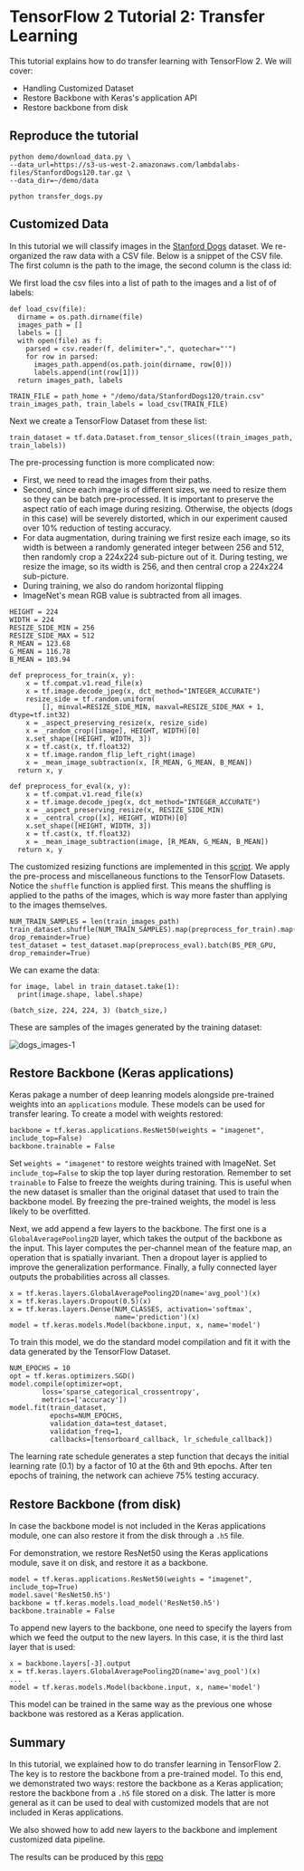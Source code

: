# TensorFlow 2 Tutorial 2: Transfer Learning

This tutorial explains how to do transfer learning with TensorFlow 2. We will cover:

* Handling Customized Dataset
* Restore Backbone with Keras's application API
* Restore backbone from disk

## Reproduce the tutorial

```
python demo/download_data.py \
--data_url=https://s3-us-west-2.amazonaws.com/lambdalabs-files/StanfordDogs120.tar.gz \
--data_dir=~/demo/data

python transfer_dogs.py
```

## Customized Data

In this tutorial we will classify images in the [Stanford Dogs](http://vision.stanford.edu/aditya86/ImageNetDogs/) dataset. We re-organized the raw data with a CSV file. Below is a snippet of the CSV file. The first column is the path to the image, the second column is the class id:



We first load the csv files into a list of path to the images and a list of of labels:

```
def load_csv(file):
  dirname = os.path.dirname(file)
  images_path = []
  labels = []
  with open(file) as f:
    parsed = csv.reader(f, delimiter=",", quotechar="'")
    for row in parsed:
      images_path.append(os.path.join(dirname, row[0]))
      labels.append(int(row[1]))
  return images_path, labels

TRAIN_FILE = path_home + "/demo/data/StanfordDogs120/train.csv"
train_images_path, train_labels = load_csv(TRAIN_FILE)
```

Next we create a TensorFlow Dataset from these list:
```
train_dataset = tf.data.Dataset.from_tensor_slices((train_images_path, train_labels))
```

The pre-processing function is more complicated now: 
* First, we need to read the images from their paths.
* Second, since each image is of different sizes, we need to resize them so they can be batch pre-processed. It is important to preserve the aspect ratio of each image during resizing. Otherwise, the objects (dogs in this case) will be severely distorted, which in our experiment caused over 10% reduction of testing accuracy.
* For data augmentation, during training we first resize each image, so its width is between a randomly generated integer between 256 and 512, then randomly crop a 224x224 sub-picture out of it. During testing, we resize the image, so its width is 256, and then central crop a 224x224 sub-picture.
* During training, we also do random horizontal flipping
* ImageNet's mean RGB value is subtracted from all images. 
```
HEIGHT = 224
WIDTH = 224
RESIZE_SIDE_MIN = 256
RESIZE_SIDE_MAX = 512
R_MEAN = 123.68
G_MEAN = 116.78
B_MEAN = 103.94

def preprocess_for_train(x, y):
    x = tf.compat.v1.read_file(x)
    x = tf.image.decode_jpeg(x, dct_method="INTEGER_ACCURATE")
    resize_side = tf.random.uniform(
        [], minval=RESIZE_SIDE_MIN, maxval=RESIZE_SIDE_MAX + 1, dtype=tf.int32)
    x = _aspect_preserving_resize(x, resize_side)
    x = _random_crop([image], HEIGHT, WIDTH)[0]
    x.set_shape([HEIGHT, WIDTH, 3])
    x = tf.cast(x, tf.float32)
    x = tf.image.random_flip_left_right(image)
    x = _mean_image_subtraction(x, [R_MEAN, G_MEAN, B_MEAN])
  return x, y

def preprocess_for_eval(x, y):
    x = tf.compat.v1.read_file(x)
    x = tf.image.decode_jpeg(x, dct_method="INTEGER_ACCURATE")
    x = _aspect_preserving_resize(x, RESIZE_SIDE_MIN)
    x = _central_crop([x], HEIGHT, WIDTH)[0]
    x.set_shape([HEIGHT, WIDTH, 3])
    x = tf.cast(x, tf.float32)
    x = _mean_image_subtraction(image, [R_MEAN, G_MEAN, B_MEAN])
  return x, y  
```

The customized resizing functions are implemented in this [script](https://github.com/mldbai/tensorflow-models/blob/master/slim/preprocessing/vgg_preprocessing.py). We apply the pre-process and miscellaneous functions to the TensorFlow Datasets. Notice the ```shuffle``` function is applied first. This means the shuffling is applied to the paths of the images, which is way more faster than applying to the images themselves.

```    
NUM_TRAIN_SAMPLES = len(train_images_path)
train_dataset.shuffle(NUM_TRAIN_SAMPLES).map(preprocess_for_train).map(augmentation).batch(BS_PER_GPU, drop_remainder=True)
test_dataset = test_dataset.map(preprocess_eval).batch(BS_PER_GPU, drop_remainder=True)
```

We can exame the data:
```
for image, label in train_dataset.take(1):
  print(image.shape, label.shape) 

(batch_size, 224, 224, 3) (batch_size,)
```

These are samples of the images generated by the training dataset:

![dogs_images-1](https://lambdalabs.com/blog/content/images/2019/06/dogs_images-1.png)


## Restore Backbone (Keras applications)

Keras pakage a number of deep leanring models alongside pre-trained weights into an ```applications``` module. These models can be used for transfer learing. To create a model with weights restored:

```
backbone = tf.keras.applications.ResNet50(weights = "imagenet", include_top=False)
backbone.trainable = False
```

Set ```weights = "imagenet"``` to restore weights trained with ImageNet. Set ```include_top=False``` to skip the top layer during restoration. Remember to set ```trainable``` to False to freeze the weights during training. This is useful when the new dataset is smaller than the original dataset that used to train the backbone model. By freezing the pre-trained weights, the model is less likely to be overfitted.

Next, we add append a few layers to the backbone. The first one is a ```GlobalAveragePooling2D``` layer, which takes the output of the backbone as the input. This layer computes the per-channel mean of the feature map, an operation that is spatially invariant. Then a dropout layer is applied to improve the generalization performance. Finally, a fully connected layer outputs the probabilities across all classes.
```
x = tf.keras.layers.GlobalAveragePooling2D(name='avg_pool')(x)
x = tf.keras.layers.Dropout(0.5)(x)
x = tf.keras.layers.Dense(NUM_CLASSES, activation='softmax',
                          name='prediction')(x)      
model = tf.keras.models.Model(backbone.input, x, name='model')
```


To train this model, we do the standard model compilation and fit it with the data generated by the TensorFlow Dataset.

```
NUM_EPOCHS = 10
opt = tf.keras.optimizers.SGD()
model.compile(optimizer=opt,
        loss='sparse_categorical_crossentropy',
        metrics=['accuracy'])
model.fit(train_dataset,
          epochs=NUM_EPOCHS,
          validation_data=test_dataset,
          validation_freq=1,
          callbacks=[tensorboard_callback, lr_schedule_callback])
```

The learning rate schedule generates a step function that decays the initial learning rate (0.1) by a factor of 10 at the 6th and 9th epochs. After ten epochs of training, the network can achieve 75% testing accuracy.

## Restore Backbone (from disk)

In case the backbone model is not included in the Keras applications module, one can also restore it from the disk through a ```.h5``` file.

For demonstration, we restore ResNet50 using the Keras applications module, save it on disk, and restore it as a backbone.

```
model = tf.keras.applications.ResNet50(weights = "imagenet", include_top=True)
model.save('ResNet50.h5')
backbone = tf.keras.models.load_model('ResNet50.h5')
backbone.trainable = False
```

To append new layers to the backbone, one need to specify the layers from which we feed the output to the new layers. In this case, it is the third last layer that is used:
```
x = backbone.layers[-3].output
x = tf.keras.layers.GlobalAveragePooling2D(name='avg_pool')(x)
...     
model = tf.keras.models.Model(backbone.input, x, name='model')
```

This model can be trained in the same way as the previous one whose backbone was restored as a Keras application.

## Summary

In this tutorial, we explained how to do transfer learning in TensorFlow 2. The key is to restore the backbone from a pre-trained model. To this end, we demonstrated two ways: restore the backbone as a Keras application; restore the backbone from a ```.h5``` file stored on a disk. The latter is more general as it can be used to deal with customized models that are not included in Keras applications. 

We also showed how to add new layers to the backbone and implement customized data pipeline. 

The results can be produced by this [repo](https://github.com/lambdal/TensorFlow2-tutorial/tree/master/02-transfer-learning)
